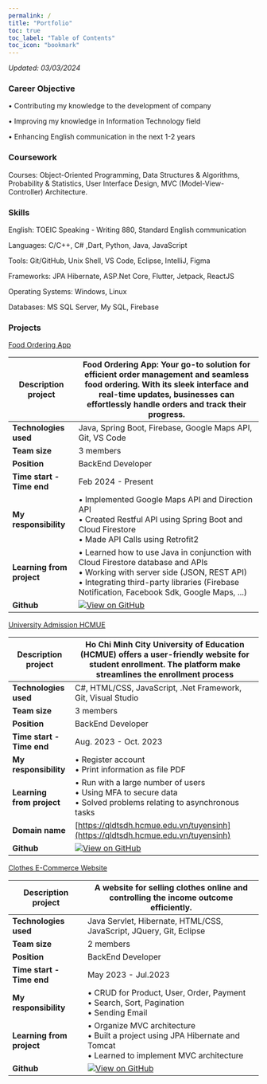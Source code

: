 ```yaml
---
permalink: /
title: "Portfolio"
toc: true
toc_label: "Table of Contents"
toc_icon: "bookmark"
---
```


*Updated: 03/03/2024*


### Career Objective
• Contributing my knowledge to the development of company

• Improving my knowledge in Information Technology field

• Enhancing English communication in the next 1-2 years


### Coursework
Courses: Object-Oriented Programming, Data Structures & Algorithms, Probability & Statistics, User Interface Design, MVC (Model-View-Controller) Architecture.

### Skills
English: TOEIC Speaking - Writing 880, Standard English communication

Languages: C/C++, C# ,Dart, Python, Java, JavaScript

Tools: Git/GitHub, Unix Shell, VS Code, Eclipse, IntelliJ, Figma

Frameworks:  JPA Hibernate, ASP.Net Core, Flutter, Jetpack, ReactJS

Operating Systems: Windows, Linux

Databases: MS SQL Server, My SQL, Firebase

### Projects
[Food Ordering App](https://github.com/YangTris/Java-Food-Ordering-App) 

|**Description project**| Food Ordering App: Your go-to solution for efficient order management and seamless food ordering. With its sleek interface and real-time updates, businesses can effortlessly handle orders and track their progress.|
|---------------------|----------------|
| **Technologies used** | Java, Spring Boot, Firebase, Google Maps API, Git, VS Code |
| **Team size**         |  3 members |
| **Position**         |   BackEnd Developer |
| **Time start - Time end**         |  Feb 2024 - Present |
| **My responsibility**      | • Implemented Google Maps API and Direction API  <br> • Created Restful API using Spring Boot and Cloud Firestore <br> • Made API Calls using Retrofit2 <br> 
| **Learning from project** | • Learned how to use Java in conjunction with Cloud Firestore database and APIs <br> • Working with server side (JSON, REST API) <br> • Integrating third-party libraries (Firebase Notification, Facebook Sdk, Google Maps, ...)  |
| **Github**              |        [![View on GitHub](https://img.shields.io/badge/GitHub-View_on_GitHub-blue?logo=GitHub)](https://github.tcom/YangTris/Order-App)        |



[University Admission HCMUE](https://github.com/maivudhsp/DKTS_SDH) 

|**Description project**|  Ho Chi Minh City University of Education (HCMUE) offers a user-friendly website for student enrollment. The platform make streamlines the enrollment process |
|---------------------|----------------|
| **Technologies used** | C#, HTML/CSS, JavaScript, .Net Framework, Git, Visual Studio |
| **Team size**         |  3 members |
| **Position**         |   BackEnd Developer |
| **Time start - Time end**         |  Aug. 2023 - Oct. 2023 |
| **My responsibility**      | • Register account <br> • Print information as file PDF|
| **Learning from project** | • Run with a large number of users <br> • Using MFA to secure data <br> • Solved problems relating to asynchronous tasks |
| **Domain name**              |        [https://qldtsdh.hcmue.edu.vn/tuyensinh](https://qldtsdh.hcmue.edu.vn/tuyensinh)        |
| **Github**              |        [![View on GitHub](https://img.shields.io/badge/GitHub-View_on_GitHub-blue?logo=GitHub)](https://github.com/maivudhsp/DKTS_SDH)        |


[Clothes E-Commerce Website](https://github.com/QuangHaii/QLSHop)  

|**Description project**| A website for selling clothes online and controlling the income outcome efficiently. |
|---------------------|----------------|
| **Technologies used** | Java Servlet, Hibernate, HTML/CSS, JavaScript, JQuery, Git, Eclipse |
| **Team size**         |  2 members |
| **Position**         |   BackEnd Developer |
| **Time start - Time end**         |  May 2023 - Jul.2023 |
| **My responsibility**      | • CRUD for Product, User, Order, Payment <br> • Search, Sort, Pagination <br> • Sending Email
| **Learning from project** | • Organize MVC architecture <br> • Built a project using JPA Hibernate and Tomcat <br> • Learned to implement MVC architecture|
| **Github**              |        [![View on GitHub](https://img.shields.io/badge/GitHub-View_on_GitHub-blue?logo=GitHub)](https://github.com/QuangHaii/QLSHop)       |
